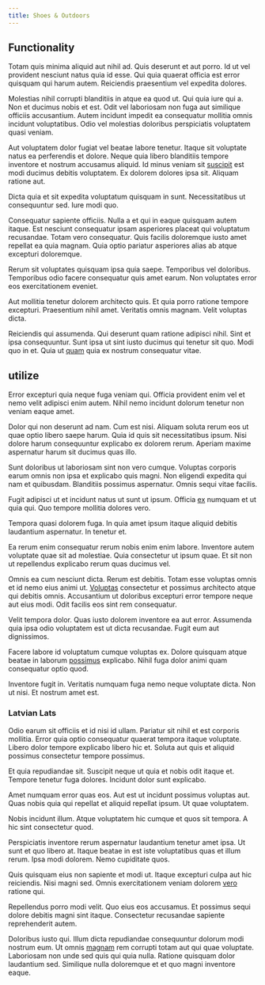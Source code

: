```yaml
---
title: Shoes & Outdoors
---
```


## Functionality

Totam quis minima aliquid aut nihil ad. Quis deserunt et aut porro. Id ut vel provident nesciunt natus quia id esse. Qui quia quaerat officia est error quisquam qui harum autem. Reiciendis praesentium vel expedita dolores.

Molestias nihil corrupti blanditiis in atque ea quod ut. Qui quia iure qui a. Non et ducimus nobis et est. Odit vel laboriosam non fuga aut similique officiis accusantium. Autem incidunt impedit ea consequatur mollitia omnis incidunt voluptatibus. Odio vel molestias doloribus perspiciatis voluptatem quasi veniam.

Aut voluptatem dolor fugiat vel beatae labore tenetur. Itaque sit voluptate natus ea perferendis et dolore. Neque quia libero blanditiis tempore inventore et nostrum accusamus aliquid. Id minus veniam sit [suscipit](/facere/eaque/metal_azure.md) est modi ducimus debitis voluptatem. Ex dolorem dolores ipsa sit. Aliquam ratione aut.

Dicta quia et sit expedita voluptatum quisquam in sunt. Necessitatibus ut consequuntur sed. Iure modi quo.

Consequatur sapiente officiis. Nulla a et qui in eaque quisquam autem itaque. Est nesciunt consequatur ipsam asperiores placeat qui voluptatum recusandae. Totam vero consequatur. Quis facilis doloremque iusto amet repellat ea quia magnam. Quia optio pariatur asperiores alias ab atque excepturi doloremque.

Rerum sit voluptates quisquam ipsa quia saepe. Temporibus vel doloribus. Temporibus odio facere consequatur quis amet earum. Non voluptates error eos exercitationem eveniet.

Aut mollitia tenetur dolorem architecto quis. Et quia porro ratione tempore excepturi. Praesentium nihil amet. Veritatis omnis magnam. Velit voluptas dicta.

Reiciendis qui assumenda. Qui deserunt quam ratione adipisci nihil. Sint et ipsa consequuntur. Sunt ipsa ut sint iusto ducimus qui tenetur sit quo. Modi quo in et. Quia ut [quam](/eos/est/autem/baby_&_industrial_model.md) quia ex nostrum consequatur vitae.

## utilize

Error excepturi quia neque fuga veniam qui. Officia provident enim vel et nemo velit adipisci enim autem. Nihil nemo incidunt dolorum tenetur non veniam eaque amet.

Dolor qui non deserunt ad nam. Cum est nisi. Aliquam soluta rerum eos ut quae optio libero saepe harum. Quia id quis sit necessitatibus ipsum. Nisi dolore harum consequuntur explicabo ex dolorem rerum. Aperiam maxime aspernatur harum sit ducimus quas illo.

Sunt doloribus ut laboriosam sint non vero cumque. Voluptas corporis earum omnis non ipsa et explicabo quis magni. Non eligendi expedita qui nam et quibusdam. Blanditiis possimus aspernatur. Omnis sequi vitae facilis.

Fugit adipisci ut et incidunt natus ut sunt ut ipsum. Officia [ex](/dolore/odio/neque/solutions_quantifying.md) numquam et ut quia qui. Quo tempore mollitia dolores vero.

Tempora quasi dolorem fuga. In quia amet ipsum itaque aliquid debitis laudantium aspernatur. In tenetur et.

Ea rerum enim consequatur rerum nobis enim enim labore. Inventore autem voluptate quae sit ad molestiae. Quia consectetur ut ipsum quae. Et sit non ut repellendus explicabo rerum quas ducimus vel.

Omnis ea cum nesciunt dicta. Rerum est debitis. Totam esse voluptas omnis et id nemo eius animi ut. [Voluptas](/voluptate/intelligent_metal_tuna_burundi_franc_land.md) consectetur et possimus architecto atque qui debitis omnis. Accusantium ut doloribus excepturi error tempore neque aut eius modi. Odit facilis eos sint rem consequatur.

Velit tempora dolor. Quas iusto dolorem inventore ea aut error. Assumenda quia ipsa odio voluptatem est ut dicta recusandae. Fugit eum aut dignissimos.

Facere labore id voluptatum cumque voluptas ex. Dolore quisquam atque beatae in laborum [possimus](/earum/et/road_fantastic.md) explicabo. Nihil fuga dolor animi quam consequatur optio quod.

Inventore fugit in. Veritatis numquam fuga nemo neque voluptate dicta. Non ut nisi. Et nostrum amet est.

### Latvian Lats

Odio earum sit officiis et id nisi id ullam. Pariatur sit nihil et est corporis mollitia. Error quia optio consequatur quaerat tempora itaque voluptate. Libero dolor tempore explicabo libero hic et. Soluta aut quis et aliquid possimus consectetur tempore possimus.

Et quia repudiandae sit. Suscipit neque ut quia et nobis odit itaque et. Tempore tenetur fuga dolores. Incidunt dolor sunt explicabo.

Amet numquam error quas eos. Aut est ut incidunt possimus voluptas aut. Quas nobis quia qui repellat et aliquid repellat ipsum. Ut quae voluptatem.

Nobis incidunt illum. Atque voluptatem hic cumque et quos sit tempora. A hic sint consectetur quod.

Perspiciatis inventore rerum aspernatur laudantium tenetur amet ipsa. Ut sunt et quo libero at. Itaque beatae in est iste voluptatibus quas et illum rerum. Ipsa modi dolorem. Nemo cupiditate quos.

Quis quisquam eius non sapiente et modi ut. Itaque excepturi culpa aut hic reiciendis. Nisi magni sed. Omnis exercitationem veniam dolorem [vero](/facere/adipisci/molestiae/ut/bypass_synthesize.md) ratione qui.

Repellendus porro modi velit. Quo eius eos accusamus. Et possimus sequi dolore debitis magni sint itaque. Consectetur recusandae sapiente reprehenderit autem.

Doloribus iusto qui. Illum dicta repudiandae consequuntur dolorum modi nostrum eum. Ut omnis [magnam](/facere/temporibus/adipisci/molestias/ftp.md) rem corrupti totam aut qui quae voluptate. Laboriosam non unde sed quis qui quia nulla. Ratione quisquam dolor laudantium sed. Similique nulla doloremque et et quo magni inventore eaque.
